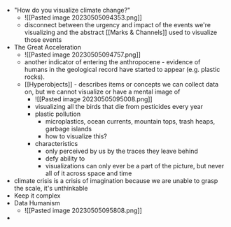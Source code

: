 - "How do you visualize climate change?"
	- ![[Pasted image 20230505094353.png]]
	- disconnect between the urgency and impact of the events we're visualizing and the abstract [[Marks & Channels]] used to visualize those events
- The Great Acceleration 
	- ![[Pasted image 20230505094757.png]]
	- another indicator of entering the anthropocene - evidence of humans in the geological record have started to appear (e.g. plastic rocks). 
	- [[Hyperobjects]] - describes items or concepts we can collect data on, but we cannot visualize or have a mental image of 
		- ![[Pasted image 20230505095008.png]]
		- visualizing all the birds that die from pesticides every year
		- plastic pollution
			- microplastics, ocean currents, mountain tops, trash heaps, garbage islands
			- how to visualize this? 
		- characteristics 
			- only perceived by us by the traces they leave behind
			- defy ability to 
			- visualizations can only ever be a part of the picture, but never all of it across space and time 
- climate crisis is a crisis of imagination because we are unable to grasp the scale, it's unthinkable
- Keep it complex
- Data Humanism 
	- ![[Pasted image 20230505095808.png]]
- 